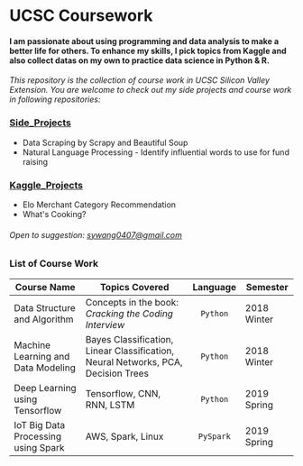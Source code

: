 # UCSC Coursework

#### I am passionate about using programming and data analysis to make a better life for others. To enhance my skills, I pick topics from Kaggle and also collect datas on my own to practice data science in Python & R.

*This repository is the collection of course work in UCSC Silicon Valley Extension. You are welcome to check out my side projects and course work in following repositories:*

### [Side_Projects](https://github.com/hsing-yi-wang/Side_Projects)
  * Data Scraping by Scrapy and Beautiful Soup
  * Natural Language Processing - Identify influential words to use for fund raising 
### [Kaggle_Projects](https://github.com/hsing-yi-wang/Kaggle_Projects)
  * Elo Merchant Category Recommendation
  * What's Cooking?

###### Open to suggestion: sywang0407@gmail.com

### List of Course Work

|Course Name         |Topics Covered             |Language         |Semester    |
|--------------------|---------------------------|:---------------:|------------|
|Data Structure and Algorithm |Concepts in the book: *Cracking the Coding Interview* |`Python`|2018 Winter|
|Machine Learning and Data Modeling |Bayes Classification, Linear Classification, Neural Networks, PCA, Decision Trees |`Python`|2018 Winter|
|Deep Learning using Tensorflow |Tensorflow, CNN, RNN, LSTM|`Python`|2019 Spring|
|IoT Big Data Processing using Spark |AWS, Spark, Linux|`PySpark`|2019 Spring|
